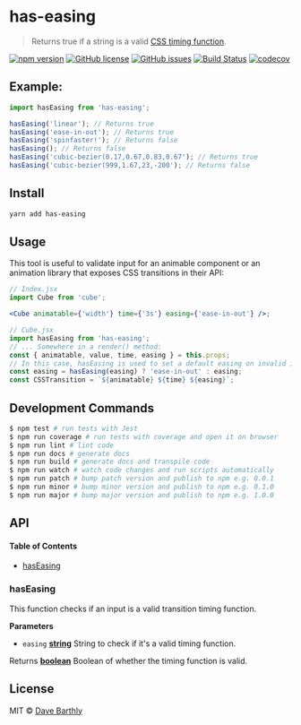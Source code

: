 # has-easing

> Returns true if a string is a valid [CSS timing function](https://developer.mozilla.org/en-US/docs/Web/CSS/single-transition-timing-function).

[![npm version](https://badge.fury.io/js/has-easing.svg)](https://badge.fury.io/js/has-easing) [![GitHub license](https://img.shields.io/github/license/satiewaltz/has-easing.svg)](https://github.com/satiewaltz/has-easing/blob/master/LICENSE) [![GitHub issues](https://img.shields.io/github/issues/satiewaltz/has-easing.svg)](https://github.com/satiewaltz/has-easing/issues) [![Build Status](https://travis-ci.org/satiewaltz/has-easing.svg?branch=master)](https://travis-ci.org/satiewaltz/has-easing) [![codecov](https://codecov.io/gh/satiewaltz/has-easing/branch/master/graph/badge.svg)](https://codecov.io/gh/satiewaltz/has-easing)

## Example:

```js
import hasEasing from 'has-easing';

hasEasing('linear'); // Returns true
hasEasing('ease-in-out'); // Returns true
hasEasing('spinfaster!'); // Returns false
hasEasing(); // Returns false
hasEasing('cubic-bezier(0.17,0.67,0.83,0.67'); // Returns true
hasEasing('cubic-bezier(999,1.67,23,-200'); // Returns false
```

## Install

```sh
yarn add has-easing
```

## Usage

This tool is useful to validate input for an animable component or an animation library that exposes CSS transitions in their API:

```jsx
// Index.jsx
import Cube from 'cube';

<Cube animatable={'width'} time={'3s'} easing={'ease-in-out'} />;

// Cube.jsx
import hasEasing from 'has-easing';
// ... Somewhere in a render() method:
const { animatable, value, time, easing } = this.props;
// In this case, hasEasing is used to set a default easing on invalid input:
const easing = hasEasing(easing) ? 'ease-in-out' : easing;
const CSSTransition = `${animatable} ${time} ${easing}`;
```

## Development Commands

```sh
$ npm test # run tests with Jest
$ npm run coverage # run tests with coverage and open it on browser
$ npm run lint # lint code
$ npm run docs # generate docs
$ npm run build # generate docs and transpile code
$ npm run watch # watch code changes and run scripts automatically
$ npm run patch # bump patch version and publish to npm e.g. 0.0.1
$ npm run minor # bump minor version and publish to npm e.g. 0.1.0
$ npm run major # bump major version and publish to npm e.g. 1.0.0
```

## API

<!-- Generated by documentation.js. Update this documentation by updating the source code. -->

#### Table of Contents

-   [hasEasing](#haseasing)

### hasEasing

This function checks if an input is a valid transition timing function.

**Parameters**

-   `easing` **[string](https://developer.mozilla.org/docs/Web/JavaScript/Reference/Global_Objects/String)** String to check if it's a valid timing function.

Returns **[boolean](https://developer.mozilla.org/docs/Web/JavaScript/Reference/Global_Objects/Boolean)** Boolean of whether the timing function is valid.

## License

MIT © [Dave Barthly](https://github.com/satiewaltz)
